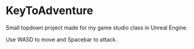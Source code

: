 # KeyToAdventure

Small topdown project made for my game studio class in Unreal Engine. 

Use WASD to move and Spacebar to attack.
